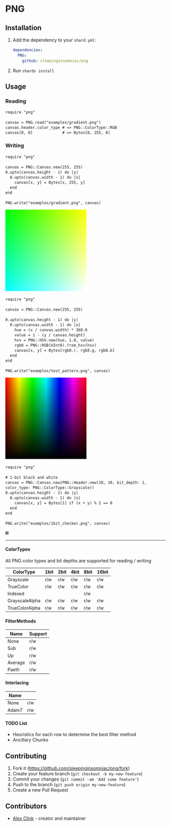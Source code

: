 # PNG

## Installation

1. Add the dependency to your `shard.yml`:

   ```yaml
   dependencies:
     PNG:
       github: sleepinginsomniac/png
   ```

2. Run `shards install`

## Usage

### Reading

```crystal
require "png"

canvas = PNG.read("examples/gradient.png")
canvas.header.color_type # => PNG::ColorType::RGB
canvas[0, 0]             # => Bytes[0, 255, 0]
```

### Writing

```crystal
require "png"

canvas = PNG::Canvas.new(255, 255)
0.upto(canvas.height - 1) do |y|
  0.upto(canvas.width - 1) do |x|
    canvas[x, y] = Bytes[x, 255, y]
  end
end

PNG.write("examples/gradient.png", canvas)
```

![Color gradient](examples/gradient.png)

```crystal
require "png"

canvas = PNG::Canvas.new(255, 255)

0.upto(canvas.height - 1) do |y|
  0.upto(canvas.width - 1) do |x|
    hue = (x / canvas.width) * 360.0
    value = 1 - (y / canvas.height)
    hsv = PNG::HSV.new(hue, 1.0, value)
    rgb8 = PNG::RGB(UInt8).from_hsv(hsv)
    canvas[x, y] = Bytes[rgb8.r, rgb8.g, rgb8.b]
  end
end

PNG.write("examples/test_pattern.png", canvas)
```

![Test pattern](examples/test_pattern.png)

```crystal
require "png"

# 1-bit black and white
canvas = PNG::Canvas.new(PNG::Header.new(10, 10, bit_depth: 1, color_type: PNG::ColorType::Grayscale))
0.upto(canvas.height - 1) do |y|
  0.upto(canvas.width - 1) do |x|
    canvas[x, y] = Bytes[1] if (x + y) % 2 == 0
  end
end

PNG.write("examples/1bit_checker.png", canvas)
```

![1Bit B/W](examples/1bit_checker.png)

___

#### ColorTypes

All PNG color types and bit depths are supported for reading / writing

| ColorType      | 1bit | 2bit | 4bit | 8bit | 16bit |
|----------------|------|------|------|------|-------|
| Grayscale      | r/w  | r/w  | r/w  | r/w  | r/w   |
| TrueColor      | r/w  | r/w  | r/w  | r/w  | r/w   |
| Indexed        |      |      |      | r/w  |       |
| GrayscaleAlpha | r/w  | r/w  | r/w  | r/w  | r/w   |
| TrueColorAlpha | r/w  | r/w  | r/w  | r/w  | r/w   |

#### FilterMethods

| Name    | Support |
|---------|---------|
| None    | r/w     |
| Sub     | r/w     |
| Up      | r/w     |
| Average | r/w     |
| Paeth   | r/w     |

#### Interlacing

| Name  |     |
|-------|-----|
| None  | r/w |
| Adam7 | r/w |


#### TODO List
- Heuristics for each row to determine the best filter method
- Ancillary Chunks

## Contributing

1. Fork it (<https://github.com/sleepinginsomniac/png/fork>)
2. Create your feature branch (`git checkout -b my-new-feature`)
3. Commit your changes (`git commit -am 'Add some feature'`)
4. Push to the branch (`git push origin my-new-feature`)
5. Create a new Pull Request

## Contributors

- [Alex Clink](https://github.com/sleepinginsomniac) - creator and maintainer

